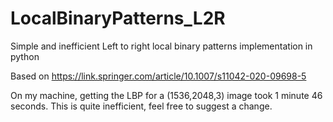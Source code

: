 # LocalBinaryPatterns_L2R
Simple and inefficient Left to right local binary patterns implementation in python

Based on https://link.springer.com/article/10.1007/s11042-020-09698-5

On my machine, getting the LBP for a (1536,2048,3) image took 1 minute 46 seconds. This is quite inefficient, feel free to suggest a change. 
